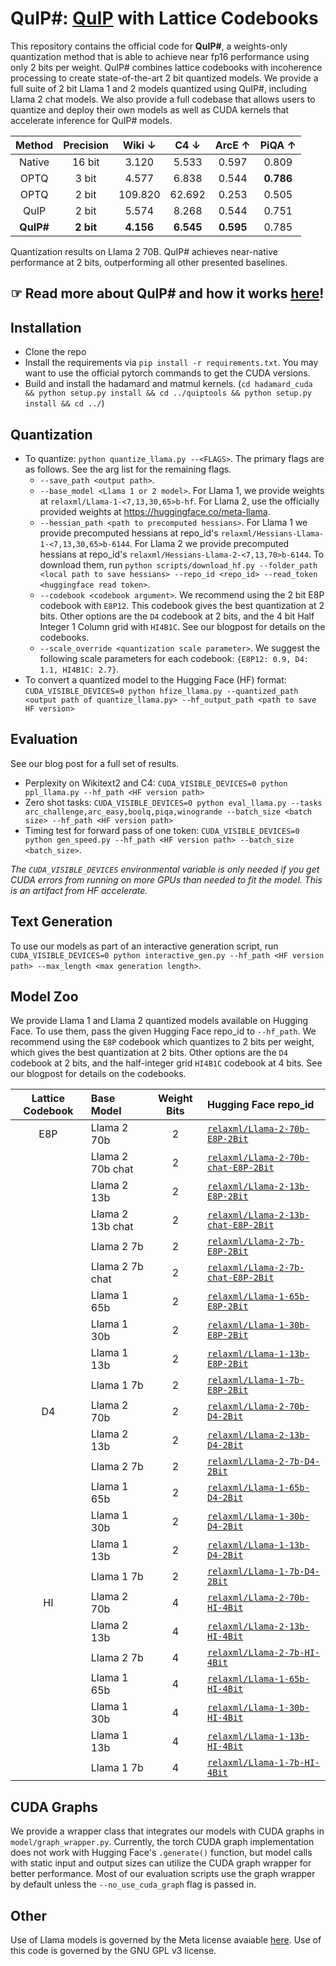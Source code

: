 # QuIP#: [QuIP](https://github.com/jerry-chee/QuIP) with Lattice Codebooks
This repository contains the official code for **QuIP#**, a weights-only quantization method that is able to achieve near fp16 performance using only 2 bits per weight.
QuIP# combines lattice codebooks with incoherence processing to create state-of-the-art 2 bit quantized models.
We provide a full suite of 2 bit Llama 1 and 2 models quantized using QuIP#, including Llama 2 chat models.
We also provide a full codebase that allows users to quantize and deploy their own models as well as CUDA kernels that accelerate inference for QuIP# models.

| Method    | Precision | Wiki $\downarrow$ | C4 $\downarrow$  | ArcE $\uparrow$  | PiQA $\uparrow$  |
|:---------:|:---------:|:---------:|:---------:|:---------:|:---------:|
| Native    | 16 bit    |   3.120   |   5.533   |   0.597   |   0.809   |
| OPTQ      | 3 bit     |   4.577   |   6.838   |   0.544   | **0.786** |
| OPTQ      | 2 bit     |  109.820  |   62.692  |   0.253   |   0.505   |
| QuIP      | 2 bit     |   5.574   |   8.268   |   0.544   |   0.751   |
| **QuIP#** | **2 bit** | **4.156** | **6.545** | **0.595** |   0.785   |

Quantization results on Llama 2 70B. QuIP# achieves near-native performance at 2 bits, outperforming all other presented baselines.


## ☞ Read more about QuIP# and how it works [here](https://cornell-relaxml.github.io/quip-sharp/)!

## Installation

- Clone the repo
- Install the requirements via `pip install -r requirements.txt`. You may want to use the official pytorch commands to get the CUDA versions.
- Build and install the hadamard and matmul kernels. (`cd hadamard_cuda && python setup.py install && cd ../quiptools && python setup.py install && cd ../`)

## Quantization

- To quantize: `python quantize_llama.py --<FLAGS>`. The primary flags are as follows. See the arg list for the remaining flags.
    - `--save_path <output path>`.
    - `--base_model <Llama 1 or 2 model>`. 
    For Llama 1, we provide weights at `relaxml/Llama-1-<7,13,30,65>b-hf`. For Llama 2, use the officially provided weights at https://huggingface.co/meta-llama. 
    - `--hessian_path <path to precomputed hessians>`. 
    For Llama 1 we provide precomputed hessians at repo_id's `relaxml/Hessians-Llama-1-<7,13,30,65>b-6144`. For Llama 2 we provide precomputed hessians at repo_id's `relaxml/Hessians-Llama-2-<7,13,70>b-6144`. To download them, run `python scripts/download_hf.py --folder_path <local path to save hessians> --repo_id <repo_id> --read_token <huggingface read token>`.
    - `--codebook <codebook argument>`. 
    We recommend using the 2 bit E8P codebook with `E8P12`. This codebook gives the best quantization at 2 bits. Other options are the `D4` codebook at 2 bits, and the 4 bit Half Integer 1 Column grid with `HI4B1C`. See our blogpost for details on the codebooks.
    - `--scale_override <quantization scale parameter>`. 
    We suggest the following scale parameters for each codebook: `{E8P12: 0.9, D4: 1.1, HI4B1C: 2.7}`. 
- To convert a quantized model to the Hugging Face (HF) format: `CUDA_VISIBLE_DEVICES=0 python hfize_llama.py --quantized_path <output path of quantize_llama.py> --hf_output_path <path to save HF version>`

## Evaluation

See our blog post for a full set of results.
- Perplexity on Wikitext2 and C4: `CUDA_VISIBLE_DEVICES=0 python ppl_llama.py --hf_path <HF version path>`
- Zero shot tasks: `CUDA_VISIBLE_DEVICES=0 python eval_llama.py --tasks arc_challenge,arc_easy,boolq,piqa,winogrande --batch_size <batch size> --hf_path <HF version path>`
- Timing test for forward pass of one token: `CUDA_VISIBLE_DEVICES=0 python gen_speed.py --hf_path <HF version path> --batch_size <batch_size>`.

*The `CUDA_VISIBLE_DEVICES` environmental variable is only needed if you get CUDA errors from running on more GPUs than needed to fit the model. This is an artifact from HF accelerate.*

## Text Generation

To use our models as part of an interactive generation script, run `CUDA_VISIBLE_DEVICES=0 python interactive_gen.py --hf_path <HF version path> --max_length <max generation length>`.

## Model Zoo
We provide Llama 1 and Llama 2 quantized models available on Hugging Face.
To use them, pass the given Hugging Face repo_id to `--hf_path`.
We recommend using the `E8P` codebook which quantizes to 2 bits per weight, which gives the best quantization at 2 bits.
Other options are the `D4` codebook at 2 bits, and the half-integer grid `HI4B1C` codebook at 4 bits.
See our blogpost for details on the codebooks.

| Lattice Codebook | Base Model  | Weight Bits | Hugging Face repo_id |
|:----------------:|:-----------|:-----------:|:----------------|
| E8P              | Llama 2 70b | 2           | [`relaxml/Llama-2-70b-E8P-2Bit`](https://huggingface.co/relaxml/Llama-2-70b-E8P-2Bit) |
|                  | Llama 2 70b chat| 2       | [`relaxml/Llama-2-70b-chat-E8P-2Bit`](https://huggingface.co/relaxml/Llama-2-70b-chat-E8P-2Bit) |
|                  | Llama 2 13b | 2           | [`relaxml/Llama-2-13b-E8P-2Bit`](https://huggingface.co/relaxml/Llama-2-13b-E8P-2Bit) |
|                  | Llama 2 13b chat| 2       | [`relaxml/Llama-2-13b-chat-E8P-2Bit`](https://huggingface.co/relaxml/Llama-2-13b-chat-E8P-2Bit) |
|                  | Llama 2 7b  | 2           | [`relaxml/Llama-2-7b-E8P-2Bit`](https://huggingface.co/relaxml/Llama-2-7b-E8P-2Bit)   |
|                  | Llama 2 7b chat| 2       | [`relaxml/Llama-2-7b-chat-E8P-2Bit`](https://huggingface.co/relaxml/Llama-2-7b-chat-E8P-2Bit) |
|                  | Llama 1 65b | 2           | [`relaxml/Llama-1-65b-E8P-2Bit`](https://huggingface.co/relaxml/Llama-1-65b-E8P-2Bit) |
|                  | Llama 1 30b | 2           | [`relaxml/Llama-1-30b-E8P-2Bit`](https://huggingface.co/relaxml/Llama-1-30b-E8P-2Bit) |
|                  | Llama 1 13b | 2           | [`relaxml/Llama-1-13b-E8P-2Bit`](https://huggingface.co/relaxml/Llama-1-13b-E8P-2Bit) |
|                  | Llama 1 7b  | 2           | [`relaxml/Llama-1-7b-E8P-2Bit`](https://huggingface.co/relaxml/Llama-1-7b-E8P-2Bit)   |
| D4               | Llama 2 70b | 2           | [`relaxml/Llama-2-70b-D4-2Bit`](https://huggingface.co/relaxml/Llama-2-70b-D4-2Bit) |
|                  | Llama 2 13b | 2           | [`relaxml/Llama-2-13b-D4-2Bit`](https://huggingface.co/relaxml/Llama-2-13b-D4-2Bit) |
|                  | Llama 2 7b  | 2           | [`relaxml/Llama-2-7b-D4-2Bit`](https://huggingface.co/relaxml/Llama-2-7b-D4-2Bit)   |
|                  | Llama 1 65b | 2           | [`relaxml/Llama-1-65b-D4-2Bit`](https://huggingface.co/relaxml/Llama-1-65b-D4-2Bit) |
|                  | Llama 1 30b | 2           | [`relaxml/Llama-1-30b-D4-2Bit`](https://huggingface.co/relaxml/Llama-1-30b-D4-2Bit) |
|                  | Llama 1 13b | 2           | [`relaxml/Llama-1-13b-D4-2Bit`](https://huggingface.co/relaxml/Llama-1-13b-D4-2Bit) |
|                  | Llama 1 7b  | 2           | [`relaxml/Llama-1-7b-D4-2Bit`](https://huggingface.co/relaxml/Llama-1-7b-D4-2Bit)   |
| HI               | Llama 2 70b | 4           | [`relaxml/Llama-2-70b-HI-4Bit`](https://huggingface.co/relaxml/Llama-2-70b-HI-4Bit) |
|                  | Llama 2 13b | 4           | [`relaxml/Llama-2-13b-HI-4Bit`](https://huggingface.co/relaxml/Llama-2-13b-HI-4Bit) |
|                  | Llama 2 7b  | 4           | [`relaxml/Llama-2-7b-HI-4Bit`](https://huggingface.co/relaxml/Llama-2-7b-HI-4Bit)   |
|                  | Llama 1 65b | 4           | [`relaxml/Llama-1-65b-HI-4Bit`](https://huggingface.co/relaxml/Llama-1-65b-HI-4Bit) |
|                  | Llama 1 30b | 4           | [`relaxml/Llama-1-30b-HI-4Bit`](https://huggingface.co/relaxml/Llama-1-30b-HI-4Bit) |
|                  | Llama 1 13b | 4           | [`relaxml/Llama-1-13b-HI-4Bit`](https://huggingface.co/relaxml/Llama-1-13b-HI-4Bit) |
|                  | Llama 1 7b  | 4           | [`relaxml/Llama-1-7b-HI-4Bit`](https://huggingface.co/relaxml/Llama-1-7b-HI-4Bit)   |


## CUDA Graphs

We provide a wrapper class that integrates our models with CUDA graphs in `model/graph_wrapper.py`.
Currently, the torch CUDA graph implementation does not work with Hugging Face's `.generate()` function, but model calls with static input and output sizes can utilize the CUDA graph wrapper for better performance.
Most of our evaluation scripts use the graph wrapper by default unless the `--no_use_cuda_graph` flag is passed in.

## Other

Use of Llama models is governed by the Meta license avaiable [here](https://ai.meta.com/resources/models-and-libraries/llama-downloads/).
Use of this code is governed by the GNU GPL v3 license.
